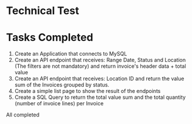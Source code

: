 # Technical Test

# Tasks Completed

1. Create an Application that connects to MySQL 
2. Create an API endpoint that receives: Range Date, Status and Location (The filters are not mandatory) and return invoice's header data + total value
3. Create an API endpoint that receives: Location ID and return the value sum of the Invoices grouped by status.
4. Create a simple list page to show the result of the endpoints
5. Create a SQL Query to return the total value sum and the total quantity (number of invoice lines) per Invoice

All completed
